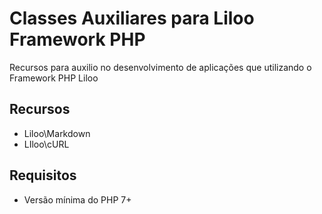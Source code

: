 # Classes Auxiliares para Liloo Framework PHP
Recursos para auxilio no desenvolvimento de aplicações que utilizando o Framework PHP Liloo

## Recursos
* Liloo\Markdown
* LIloo\cURL

## Requisitos
* Versão mínima do PHP 7+

